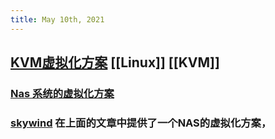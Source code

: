 ```yaml
---
title: May 10th, 2021
---
```


## [KVM虚拟化方案](http://www.skywind.me/blog/archives/2530) [[Linux]] [[KVM]]
### [Nas 系统的虚拟化方案](http://www.skywind.me/blog/archives/2538)
### [skywind](http://www.skywind.me) 在上面的文章中提供了一个NAS的虚拟化方案，
